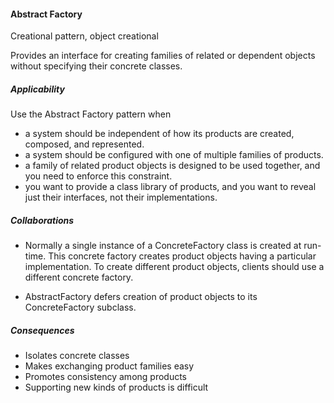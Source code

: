 #### Abstract Factory

Creational pattern, object creational

Provides an interface for creating families of related or dependent objects without specifying their concrete classes.

##### Applicability

Use the Abstract Factory pattern when

 * a system should be independent of how its products are created, composed, and represented.
 * a system should be configured with one of multiple families of products.
 * a family of related product objects is designed to be used together, and you need to enforce this constraint.
 * you want to provide a class library of products, and you want to reveal just their interfaces, not their implementations.

##### Collaborations

 * Normally a single instance of a ConcreteFactory class is created at run-time. This concrete factory creates product objects having a particular implementation. To create different product objects, clients should use a different concrete factory.

 * AbstractFactory defers creation of product objects to its ConcreteFactory subclass.
##### Consequences

 * Isolates concrete classes
 * Makes exchanging product families easy
 * Promotes consistency among products
 * Supporting new kinds of products is difficult
